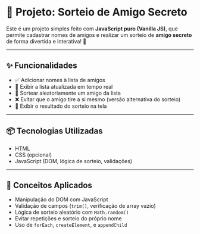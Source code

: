 # 🎁 Projeto: Sorteio de Amigo Secreto

Este é um projeto simples feito com **JavaScript puro (Vanilla JS)**, que permite cadastrar nomes de amigos e realizar um sorteio de **amigo secreto** de forma divertida e interativa! 🤩

---

## ✨ Funcionalidades

- ✅ Adicionar nomes à lista de amigos
- 📝 Exibir a lista atualizada em tempo real
- 🔄 Sortear aleatoriamente um amigo da lista
- ❌ Evitar que o amigo tire a si mesmo (versão alternativa do sorteio)
- 📢 Exibir o resultado do sorteio na tela

---

## 📦 Tecnologias Utilizadas

- HTML
- CSS (opcional)
- JavaScript (DOM, lógica de sorteio, validações)

---

## 🧠 Conceitos Aplicados

- Manipulação do DOM com JavaScript
- Validação de campos (`trim()`, verificação de array vazio)
- Lógica de sorteio aleatório com `Math.random()`
- Evitar repetições e sorteio do próprio nome
- Uso de `forEach`, `createElement`, e `appendChild`


